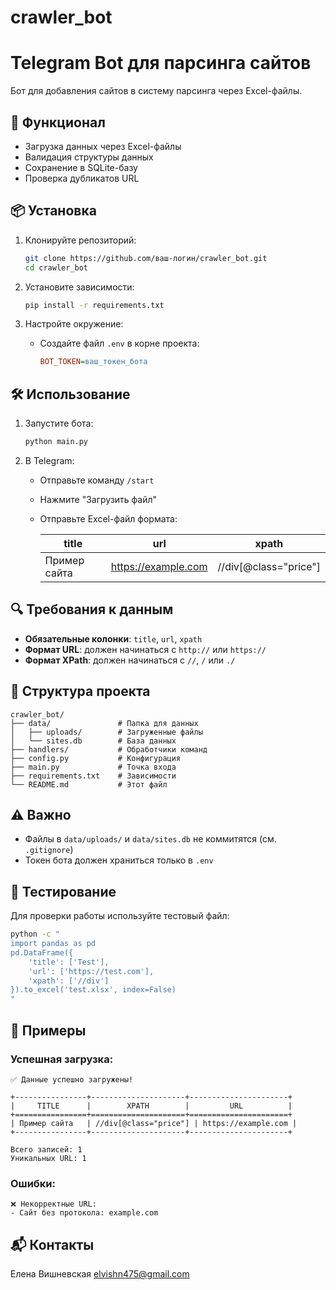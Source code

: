 # crawler_bot
# Telegram Bot для парсинга сайтов

Бот для добавления сайтов в систему парсинга через Excel-файлы.

## 🚀 Функционал
- Загрузка данных через Excel-файлы
- Валидация структуры данных
- Сохранение в SQLite-базу
- Проверка дубликатов URL

## 📦 Установка
1. Клонируйте репозиторий:
   ```bash
   git clone https://github.com/ваш-логин/crawler_bot.git
   cd crawler_bot
   ```

2. Установите зависимости:
   ```bash
   pip install -r requirements.txt
   ```

3. Настройте окружение:
   - Создайте файл `.env` в корне проекта:
     ```ini
     BOT_TOKEN=ваш_токен_бота
     ```

## 🛠 Использование
1. Запустите бота:
   ```bash
   python main.py
   ```

2. В Telegram:
   - Отправьте команду `/start`
   - Нажмите "Загрузить файл"
   - Отправьте Excel-файл формата:

     | title       | url                 | xpath      |
     |-------------|---------------------|------------|
     | Пример сайта| https://example.com | //div[@class="price"] |

## 🔍 Требования к данным
- **Обязательные колонки**: `title`, `url`, `xpath`
- **Формат URL**: должен начинаться с `http://` или `https://`
- **Формат XPath**: должен начинаться с `//`, `/` или `./`

## 📁 Структура проекта
```
crawler_bot/
├── data/               # Папка для данных
│   ├── uploads/        # Загруженные файлы
│   └── sites.db        # База данных
├── handlers/           # Обработчики команд
├── config.py           # Конфигурация
├── main.py             # Точка входа
├── requirements.txt    # Зависимости
└── README.md           # Этот файл
```

## ⚠️ Важно
- Файлы в `data/uploads/` и `data/sites.db` не коммитятся (см. `.gitignore`)
- Токен бота должен храниться только в `.env`

## 🐛 Тестирование
Для проверки работы используйте тестовый файл:
```bash
python -c "
import pandas as pd
pd.DataFrame({
    'title': ['Test'], 
    'url': ['https://test.com'], 
    'xpath': ['//div']
}).to_excel('test.xlsx', index=False)
"
```

## 📌 Примеры
### Успешная загрузка:
```
✅ Данные успешно загружены!

+----------------+---------------------+----------------------+
|     TITLE      |        XPATH        |         URL          |
+================+=====================+======================+
| Пример сайта   | //div[@class="price"] | https://example.com |
+----------------+---------------------+----------------------+

Всего записей: 1
Уникальных URL: 1
```

### Ошибки:
```
❌ Некорректные URL:
- Сайт без протокола: example.com
```

## 📬 Контакты
Елена Вишневская elvishn475@gmail.com
